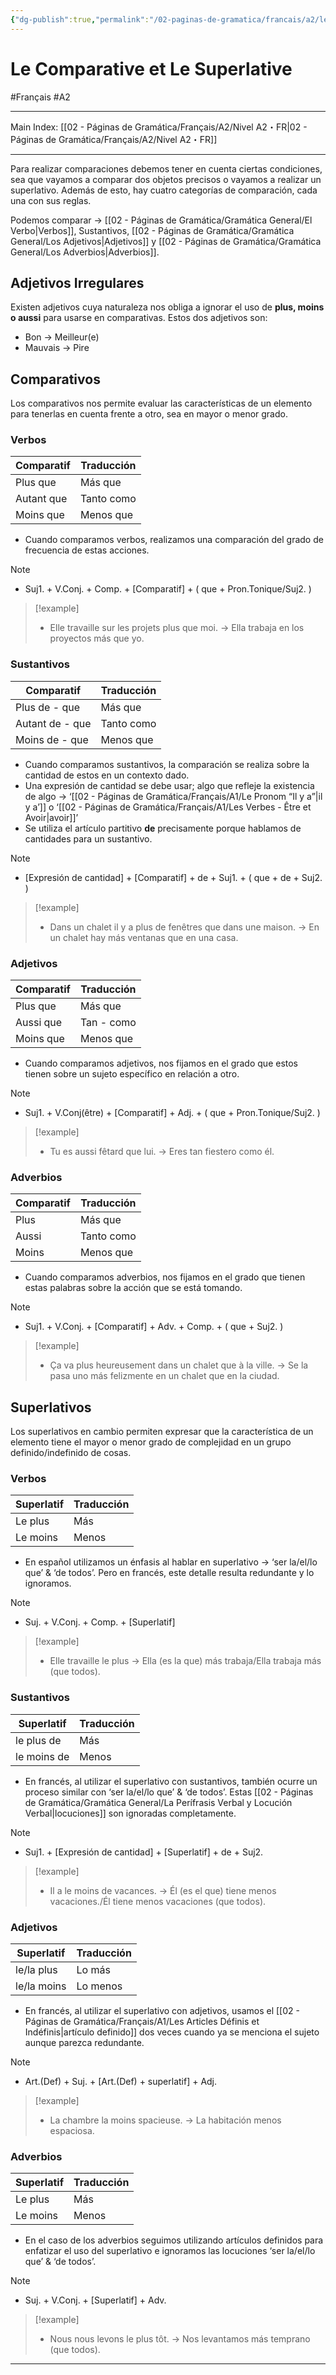 ```yaml
---
{"dg-publish":true,"permalink":"/02-paginas-de-gramatica/francais/a2/le-comparative-et-le-superlative/"}
---
```


# Le Comparative et Le Superlative
#Français #A2
___
Main Index: [[02 - Páginas de Gramática/Français/A2/Nivel A2・FR\|02 - Páginas de Gramática/Français/A2/Nivel A2・FR]]
___
Para realizar comparaciones debemos tener en cuenta ciertas condiciones, sea que vayamos a comparar dos objetos precisos o vayamos a realizar un superlativo. Además de esto, hay cuatro categorías de comparación, cada una con sus reglas.

Podemos comparar → [[02 - Páginas de Gramática/Gramática General/El Verbo\|Verbos]], Sustantivos, [[02 - Páginas de Gramática/Gramática General/Los Adjetivos\|Adjetivos]] y [[02 - Páginas de Gramática/Gramática General/Los Adverbios\|Adverbios]].
## Adjetivos Irregulares
Existen adjetivos cuya naturaleza nos obliga a ignorar el uso de **plus, moins o aussi** para usarse en comparativas. Estos dos adjetivos son:

- Bon → Meilleur(e)
- Mauvais → Pire
## Comparativos
Los comparativos nos permite evaluar las características de un elemento para tenerlas en cuenta frente a otro, sea en mayor o menor grado.
### Verbos

| Comparatif | Traducción |
| ---------- | ---------- |
| Plus que   | Más que    |
| Autant que | Tanto como |
| Moins que  | Menos que  |

- Cuando comparamos verbos, realizamos una comparación del grado de frecuencia de estas acciones.

> [!note] 
> - Suj1. + V.Conj. + Comp. + [Comparatif] + ( que + Pron.Tonique/Suj2. )

> [!example] 
> - Elle travaille sur les projets plus que moi. → Ella trabaja en los proyectos más que yo.

### Sustantivos

| Comparatif      | Traducción |
| --------------- | ---------- |
| Plus de - que   | Más que    |
| Autant de - que | Tanto como |
| Moins de - que  | Menos que  |

- Cuando comparamos sustantivos, la comparación se realiza sobre la cantidad de estos en un contexto dado.
- Una expresión de cantidad se debe usar; algo que refleje la existencia de algo → ‘[[02 - Páginas de Gramática/Français/A1/Le Pronom “Il y a”\|il y a’]] o ‘[[02 - Páginas de Gramática/Français/A1/Les Verbes - Être et Avoir\|avoir]]’
- Se utiliza el artículo partitivo **de** precisamente porque hablamos de cantidades para un sustantivo.

> [!note]
> 
> - [Expresión de cantidad] + [Comparatif] + de + Suj1. + ( que + de + Suj2. )

> [!example]
> 
> - Dans un chalet il y a plus de fenêtres que dans une maison. → En un chalet hay más ventanas que en una casa.

### Adjetivos

| Comparatif | Traducción |
| ---------- | ---------- |
| Plus que   | Más que    |
| Aussi que  | Tan - como |
| Moins que  | Menos que  |

- Cuando comparamos adjetivos, nos fijamos en el grado que estos tienen sobre un sujeto específico en relación a otro.

> [!note]
> 
> - Suj1. + V.Conj(être) + [Comparatif] + Adj. + ( que + Pron.Tonique/Suj2. )

> [!example]
> 
> - Tu es aussi fêtard que lui. → Eres tan fiestero como él.

### Adverbios

| Comparatif | Traducción |
| ---------- | ---------- |
| Plus       | Más que    |
| Aussi      | Tanto como |
| Moins      | Menos que  |

- Cuando comparamos adverbios, nos fijamos en el grado que tienen estas palabras sobre la acción que se está tomando.

> [!note]
> 
> - Suj1. + V.Conj. + [Comparatif] + Adv. + Comp. + ( que + Suj2. )

> [!example]
> 
> - Ça va plus heureusement dans un chalet que à la ville. → Se la pasa uno más felizmente en un chalet que en la ciudad.

## Superlativos

Los superlativos en cambio permiten expresar que la característica de un elemento tiene el mayor o menor grado de complejidad en un grupo definido/indefinido de cosas.

### Verbos

| Superlatif | Traducción |
| ---------- | ---------- |
| Le plus    | Más        |
| Le moins   | Menos      |

- En español utilizamos un énfasis al hablar en superlativo → ‘ser la/el/lo que’ & ‘de todos’. Pero en francés, este detalle resulta redundante y lo ignoramos.

> [!note]
> 
> - Suj. + V.Conj. + Comp. + [Superlatif]

> [!example]
> 
> - Elle travaille le plus → Ella (es la que) más trabaja/Ella trabaja más (que todos).

### Sustantivos

| Superlatif  | Traducción |
| ----------- | ---------- |
| le plus de  | Más        |
| le moins de | Menos      |

- En francés, al utilizar el superlativo con sustantivos, también ocurre un proceso similar con ‘ser la/el/lo que’ & ‘de todos’. Estas [[02 - Páginas de Gramática/Gramática General/La Perífrasis Verbal y Locución Verbal\|locuciones]] son ignoradas completamente.

> [!note]
> 
> - Suj1. + [Expresión de cantidad] + [Superlatif] + de + Suj2.

> [!example]
> 
> - Il a le moins de vacances. → Él (es el que) tiene menos vacaciones./Él tiene menos vacaciones (que todos).

### Adjetivos

| Superlatif  | Traducción |
| ----------- | ---------- |
| le/la plus  | Lo más     |
| le/la moins | Lo menos   |

- En francés, al utilizar el superlativo con adjetivos, usamos el [[02 - Páginas de Gramática/Français/A1/Les Articles Définis et Indéfinis\|artículo definido]] dos veces cuando ya se menciona el sujeto aunque parezca redundante.

> [!note]
> 
> - Art.(Def) + Suj. + [Art.(Def) + superlatif] + Adj.

> [!example]
> 
> - La chambre la moins spacieuse. → La habitación menos espaciosa.

### Adverbios

| Superlatif | Traducción |
| ---------- | ---------- |
| Le plus    | Más        |
| Le moins   | Menos      |

- En el caso de los adverbios seguimos utilizando artículos definidos para enfatizar el uso del superlativo e ignoramos las locuciones ‘ser la/el/lo que’ & ‘de todos’.

> [!note]
> - Suj. + V.Conj. + [Superlatif] + Adv.

> [!example]
> - Nous nous levons le plus tôt. → Nos levantamos más temprano (que todos).

___
